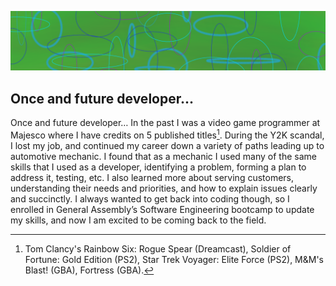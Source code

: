 ![an abstract background art I made](/assets/abstract-background.png)
## Once and future developer...
Once and future developer…
	In the past I was a video game programmer at Majesco where I have credits on 5 published titles[^games]. During the Y2K scandal, I lost my job, and continued my career down a variety of paths leading up to automotive mechanic. I found that as a mechanic I used many of the same skills that I used as a developer, identifying a problem, forming a plan to address it, testing, etc. I also learned more about serving customers, understanding their needs and priorities, and how to explain issues clearly and succinctly. I always wanted to get back into coding though, so I enrolled in General Assembly’s Software Engineering bootcamp to update my skills, and now I am excited to be coming back to the field.  


[^games]: Tom Clancy's Rainbow Six: Rogue Spear (Dreamcast),
    Soldier of Fortune: Gold Edition (PS2),
    Star Trek Voyager: Elite Force (PS2),
    M&M's Blast! (GBA),
    Fortress (GBA).
  
<!--
**DaveKobrin/DaveKobrin** is a ✨ _special_ ✨ repository because its `README.md` (this file) appears on your GitHub profile.

Here are some ideas to get you started:

- 🔭 I’m currently working on ...
- 🌱 I’m currently learning ...
- 👯 I’m looking to collaborate on ...
- 🤔 I’m looking for help with ...
- 💬 Ask me about ...
- 📫 How to reach me: ...
- 😄 Pronouns: ...
- ⚡ Fun fact: ...
-->
